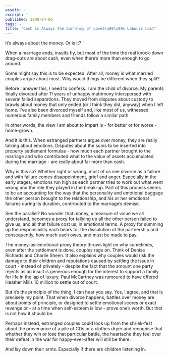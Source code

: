 ```yaml
---
assets: ~
excerpt: ''
published: 2008-04-06
tags: ~
title: "Cash is Always the Currency of Loveâ\x80\x99s Labours Lost"
---
```

It’s always about the money. Or is it?

When a marriage ends, insults fly, but most of the time the real
knock-down drag-outs are about cash, even when there’s more than enough
to go around.

Some might say this is to be expected. After all, money is what married
couples argue about most. Why would things be different when they split?

Before I answer this, I need to confess. I am the child of divorce. My
parents finally divorced after 11 years of unhappy matrimony
interspersed with several failed separations. They moved from disputes
about custody to brawls about money that only ended (or I think they
did, anyway) when I left home. I’ve also been divorced myself and, like
most of us, witnessed numerous family members and friends follow a
similar path.

In other words, the view I am about to impart is - for better or for
worse -home-grown.

And it is this. When estranged partners argue over money, they are
really talking about emotions. Disputes about the sums to be inserted
into property settlement formulas - how much each partner brought to the
marriage and who contributed what to the value of assets accumulated
during the marriage - are really about far more than cash.

Why is this so? Whether right or wrong, most of us see divorce as a
failure and with failure comes disappointment, grief and anger.
Especially in the early stages, emotions run high as each partner tries
to work out what went wrong and the role they played in the break-up.
Part of this process seems to be an accounting for the way that the
personality and emotional baggage the other person brought to the
relationship, and his or her emotional failures during its duration,
contributed to the marriage’s demise.

See the parallel? No wonder that money, a measure of value we all
understand, becomes a proxy for tallying up all the other person failed
to give us, and all that failure cost us, in emotional terms. A proxy
for summing up the responsibility each bears for the dissolution of the
partnership and consequently, how much each owes, and must be made to
pay.

The money-as-emotional-proxy theory throws light on why sometimes, even
after the settlement is done, couples rage on. Think of Denise Richards
and Charlie Sheen. It also explains why couples would risk the damage to
their children and reputations caused by settling the issue in court -
instead of privately - despite the fact that the amount one party
rejects as an insult is generous enough for the interest to support a
family for life in the lap of luxury. Paul McCartney was rumoured to
have offered Heather Mills 10 million to settle out of court.

But it’s the principle of the thing, I can hear you say. Yes, I agree,
and that is precisely my point. That when divorce happens, battles over
money are about points of principle, or designed to settle emotional
scores or exact revenge or - at a time when self-esteem is low - prove
one’s worth. But that is not how it should be.

Perhaps instead, estranged couples could look up from the shriek-fest
about the provenance of a pile of CDs or a clothes dryer and recognise
that whether they win or lose that particular battle, the heartache they
feel over their defeat in the war for happy-ever-after will still be
there.

And lay down their arms. Especially if there are children listening in.